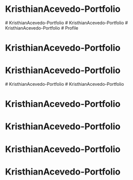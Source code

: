 # KristhianAcevedo-Portfolio
#   K r i s t h i a n A c e v e d o - P o r t f o l i o  
 #   K r i s t h i a n A c e v e d o - P o r t f o l i o  
 #   K r i s t h i a n A c e v e d o - P o r t f o l i o  
 # Profile
# KristhianAcevedo-Portfolio
# KristhianAcevedo-Portfolio
#   K r i s t h i a n A c e v e d o - P o r t f o l i o  
 # KristhianAcevedo-Portfolio
# KristhianAcevedo-Portfolio
# KristhianAcevedo-Portfolio
# KristhianAcevedo-Portfolio
# KristhianAcevedo-Portfolio
